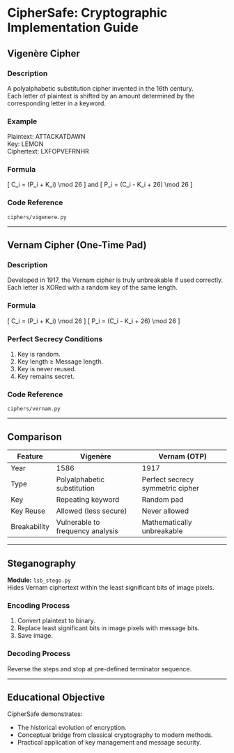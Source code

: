 # CipherSafe: Cryptographic Implementation Guide

## Vigenère Cipher

### Description
A polyalphabetic substitution cipher invented in the 16th century.  
Each letter of plaintext is shifted by an amount determined by the corresponding letter in a keyword.

### Example
Plaintext: ATTACKATDAWN  
Key: LEMON  
Ciphertext: LXFOPVEFRNHR

### Formula
\[
C_i = (P_i + K_i) \mod 26
\]
and
\[
P_i = (C_i - K_i + 26) \mod 26
\]

### Code Reference
`ciphers/vigenere.py`

---

## Vernam Cipher (One-Time Pad)

### Description
Developed in 1917, the Vernam cipher is truly unbreakable if used correctly.  
Each letter is XORed with a random key of the same length.

### Formula
\[
C_i = (P_i + K_i) \mod 26
\]
\[
P_i = (C_i - K_i + 26) \mod 26
\]

### Perfect Secrecy Conditions
1. Key is random.
2. Key length ≥ Message length.
3. Key is never reused.
4. Key remains secret.

### Code Reference
`ciphers/vernam.py`

---

## Comparison

| Feature | Vigenère | Vernam (OTP) |
|----------|-----------|--------------|
| Year | 1586 | 1917 |
| Type | Polyalphabetic substitution | Perfect secrecy symmetric cipher |
| Key | Repeating keyword | Random pad |
| Key Reuse | Allowed (less secure) | Never allowed |
| Breakability | Vulnerable to frequency analysis | Mathematically unbreakable |

---

## Steganography
**Module:** `lsb_stego.py`  
Hides Vernam ciphertext within the least significant bits of image pixels.

### Encoding Process
1. Convert plaintext to binary.
2. Replace least significant bits in image pixels with message bits.
3. Save image.

### Decoding Process
Reverse the steps and stop at pre-defined terminator sequence.

---

## Educational Objective
CipherSafe demonstrates:
- The historical evolution of encryption.
- Conceptual bridge from classical cryptography to modern methods.
- Practical application of key management and message security.
